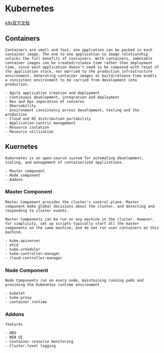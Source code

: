 # Kubernetes

[k8s官方文档](https://kubernetes.io/docs/home/)

## Containers
    Containers are small and fast, one applcation can be packed in each container image. The one to one application to image relationship unlocks the full benefits of containers. With containers, immutable container images can be created/release time rather than deployment time, since each application doesn't need to be composed with reset of the application stack, nor married to the production infrastructure environment. Generating container images at build/release time enabls a consistent environment to be carried from development into production.

    - Agile application creation and deployment
    - Continuous development, integration and deployment
    - Dev and Ops seperation of concerns
    - Obervability
    - Environment consistency across development, testing and the production
    - Cloud and OS distribution portability
    - Application-centric management
    - Resource isolation
    - Resource utilization

## Kuernetes
    Kubernetes is an open-source system for automating development, scaling, and management of containerized applications.

    - Master component
    - Node component
    - Addons

### Master Component
    Master Component provides the cluster's control plane. Master component make global decisions about the cluster, and detecting and responding to cluster events.

    Master Components can be run on any machine in the cluster. However, for simplicity, set up scripts typically start all the master components on the same machine, and do not run user containers on this machine.

    - kube-apiserver
    - etcd
    - kube-scheduler
    - kube-controller-manager
    - cloud-controller-manager

### Node Component
    Node Components run on every node, maintaining running pods and providing the Kubenetes runtime environment

    - kubelet
    - kube-proxy
    - container runtime

### Addons
    features

    - DNS
    - WEB UI
    - Container resource monitoring
    - Cluster-level logging